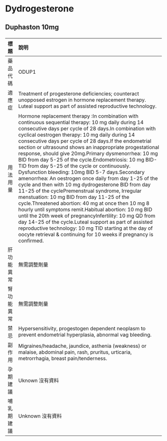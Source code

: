 # Dydrogesterone

## Duphaston 10mg

##### 

| 標題       | 說明                                                                                                                                                                                                                                                                                                                                                                                                                                                                                                                                                                                                                                                                                                                                                                                                                                                                                                                                                                                                                                                                                                                                       |
|:-----------|:-------------------------------------------------------------------------------------------------------------------------------------------------------------------------------------------------------------------------------------------------------------------------------------------------------------------------------------------------------------------------------------------------------------------------------------------------------------------------------------------------------------------------------------------------------------------------------------------------------------------------------------------------------------------------------------------------------------------------------------------------------------------------------------------------------------------------------------------------------------------------------------------------------------------------------------------------------------------------------------------------------------------------------------------------------------------------------------------------------------------------------------------|
| 藥品代碼   | ODUP1                                                                                                                                                                                                                                                                                                                                                                                                                                                                                                                                                                                                                                                                                                                                                                                                                                                                                                                                                                                                                                                                                                                                      |
| 適應症     | Treatment of progesterone deficiencies; counteract unopposed estrogen in hormone replacement therapy. Luteal support as part of assisted reproductive technology.                                                                                                                                                                                                                                                                                                                                                                                                                                                                                                                                                                                                                                                                                                                                                                                                                                                                                                                                                                          |
| 用法用量   | Hormone replacement therapy :In combination with continuous sequential therapy: 10 mg daily during 14 consecutive days per cycle of 28 days.In combination with cyclical oestrogen therapy: 10 mg daily during 14 consecutive days per cycle of 28 days.If the endometrial section or ultrasound shows an inappropriate progestational response, should give 20mg.Primary dysmenorrhea: 10 mg BID from day 5-25 of the cycle.Endometriosis: 10 mg BID-TID from day 5-25 of the cycle or continuously. Dysfunction bleeding: 10mg BID 5-7 days.Secondary amenorrhea: An oestrogen once daily from day 1-25 of the cycle and then with 10 mg dydrogesterone BID from day 11-25 of the cyclePremenstrual syndrome, Irregular menstuation: 10 mg BID from day 11-25 of the cycle.Threatened abortion: 40 mg at once then 10 mg 8 hourly until symptoms remit.Habitual abortion: 10 mg BID until the 20th week of pregnancyInfertility: 10 mg QD from day 14-25 of the cycle.Luteal support as part of assisted reproductive technology: 10 mg TID starting at the day of oocyte retrieval & continuing for 10 weeks if pregnancy is confirmed. |
| 肝功能異常 | 無需調整劑量                                                                                                                                                                                                                                                                                                                                                                                                                                                                                                                                                                                                                                                                                                                                                                                                                                                                                                                                                                                                                                                                                                                               |
| 腎功能異常 | 無需調整劑量                                                                                                                                                                                                                                                                                                                                                                                                                                                                                                                                                                                                                                                                                                                                                                                                                                                                                                                                                                                                                                                                                                                               |
| 禁忌       | Hypersensitivity, progestogen dependent neoplasm to prevent endometrial hyperplasia, abnormal vag bleeding.                                                                                                                                                                                                                                                                                                                                                                                                                                                                                                                                                                                                                                                                                                                                                                                                                                                                                                                                                                                                                                |
| 副作用     | Migraines/headache, jaundice, asthenia (weakness) or malaise, abdominal pain, rash, pruritus, urticaria, metrorrhagia, breast pain/tenderness.                                                                                                                                                                                                                                                                                                                                                                                                                                                                                                                                                                                                                                                                                                                                                                                                                                                                                                                                                                                             |
| 孕期建議   | Uknown 沒有資料                                                                                                                                                                                                                                                                                                                                                                                                                                                                                                                                                                                                                                                                                                                                                                                                                                                                                                                                                                                                                                                                                                                            |
| 哺乳期建議 | Unknown 沒有資料                                                                                                                                                                                                                                                                                                                                                                                                                                                                                                                                                                                                                                                                                                                                                                                                                                                                                                                                                                                                                                                                                                                           |

